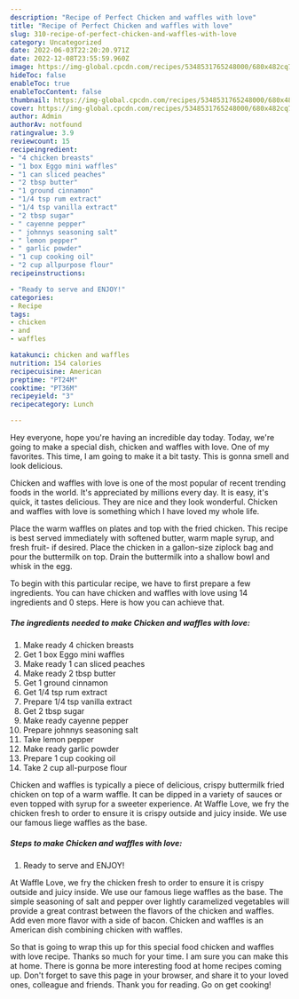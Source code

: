 ```yaml
---
description: "Recipe of Perfect Chicken and waffles with love"
title: "Recipe of Perfect Chicken and waffles with love"
slug: 310-recipe-of-perfect-chicken-and-waffles-with-love
category: Uncategorized
date: 2022-06-03T22:20:20.971Z
date: 2022-12-08T23:55:59.960Z
image: https://img-global.cpcdn.com/recipes/5348531765248000/680x482cq70/chicken-and-waffles-with-love-recipe-main-photo.jpg
hideToc: false
enableToc: true
enableTocContent: false
thumbnail: https://img-global.cpcdn.com/recipes/5348531765248000/680x482cq70/chicken-and-waffles-with-love-recipe-main-photo.jpg
cover: https://img-global.cpcdn.com/recipes/5348531765248000/680x482cq70/chicken-and-waffles-with-love-recipe-main-photo.jpg
author: Admin
authorAv: notfound
ratingvalue: 3.9
reviewcount: 15
recipeingredient:
- "4 chicken breasts"
- "1 box Eggo mini waffles"
- "1 can sliced peaches"
- "2 tbsp butter"
- "1 ground cinnamon"
- "1/4 tsp rum extract"
- "1/4 tsp vanilla extract"
- "2 tbsp sugar"
- " cayenne pepper"
- " johnnys seasoning salt"
- " lemon pepper"
- " garlic powder"
- "1 cup cooking oil"
- "2 cup allpurpose flour"
recipeinstructions:

- "Ready to serve and ENJOY!"
categories:
- Recipe
tags:
- chicken
- and
- waffles

katakunci: chicken and waffles 
nutrition: 154 calories
recipecuisine: American
preptime: "PT24M"
cooktime: "PT36M"
recipeyield: "3"
recipecategory: Lunch

---
```



Hey everyone, hope you're having an incredible day today. Today, we're going to make a special dish, chicken and waffles with love. One of my favorites. This time, I am going to make it a bit tasty. This is gonna smell and look delicious.

Chicken and waffles with love is one of the most popular of recent trending foods in the world. It's appreciated by millions every day. It is easy, it's quick, it tastes delicious. They are nice and they look wonderful. Chicken and waffles with love is something which I have loved my whole life.

Place the warm waffles on plates and top with the fried chicken. This recipe is best served immediately with softened butter, warm maple syrup, and fresh fruit- if desired. Place the chicken in a gallon-size ziplock bag and pour the buttermilk on top. Drain the buttermilk into a shallow bowl and whisk in the egg.


To begin with this particular recipe, we have to first prepare a few ingredients. You can have chicken and waffles with love using 14 ingredients and 0 steps. Here is how you can achieve that.

<!--inarticleads1-->

##### The ingredients needed to make Chicken and waffles with love:

1. Make ready 4 chicken breasts
1. Get 1 box Eggo mini waffles
1. Make ready 1 can sliced peaches
1. Make ready 2 tbsp butter
1. Get 1 ground cinnamon
1. Get 1/4 tsp rum extract
1. Prepare 1/4 tsp vanilla extract
1. Get 2 tbsp sugar
1. Make ready  cayenne pepper
1. Prepare  johnnys seasoning salt
1. Take  lemon pepper
1. Make ready  garlic powder
1. Prepare 1 cup cooking oil
1. Take 2 cup all-purpose flour


Chicken and waffles is typically a piece of delicious, crispy buttermilk fried chicken on top of a warm waffle. It can be dipped in a variety of sauces or even topped with syrup for a sweeter experience. At Waffle Love, we fry the chicken fresh to order to ensure it is crispy outside and juicy inside. We use our famous liege waffles as the base. 

<!--inarticleads2-->

##### Steps to make Chicken and waffles with love:


1. Ready to serve and ENJOY!

At Waffle Love, we fry the chicken fresh to order to ensure it is crispy outside and juicy inside. We use our famous liege waffles as the base. The simple seasoning of salt and pepper over lightly caramelized vegetables will provide a great contrast between the flavors of the chicken and waffles. Add even more flavor with a side of bacon. Chicken and waffles is an American dish combining chicken with waffles. 

So that is going to wrap this up for this special food chicken and waffles with love recipe. Thanks so much for your time. I am sure you can make this at home. There is gonna be more interesting food at home recipes coming up. Don't forget to save this page in your browser, and share it to your loved ones, colleague and friends. Thank you for reading. Go on get cooking!
